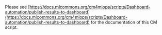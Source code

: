 Please see [https://docs.mlcommons.org/cm4mlops/scripts/Dashboard-automation/publish-results-to-dashboard](https://docs.mlcommons.org/cm4mlops/scripts/Dashboard-automation/publish-results-to-dashboard) for the documentation of this CM script.
